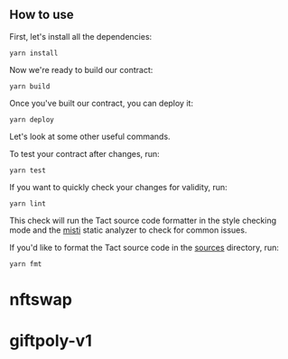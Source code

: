 ## How to use

First, let's install all the dependencies:

```shell
yarn install
```

Now we're ready to build our contract:

```shell
yarn build
```

Once you've built our contract, you can deploy it:

```shell
yarn deploy
```

Let's look at some other useful commands.

To test your contract after changes, run:

```shell
yarn test
```

If you want to quickly check your changes for validity, run:

```shell
yarn lint
```

This check will run the Tact source code formatter in the style checking mode and the [misti](https://github.com/nowarp/misti) static analyzer to check for common issues.

If you'd like to format the Tact source code in the [sources](./sources) directory, run:

```shell
yarn fmt
```
# nftswap
# giftpoly-v1
